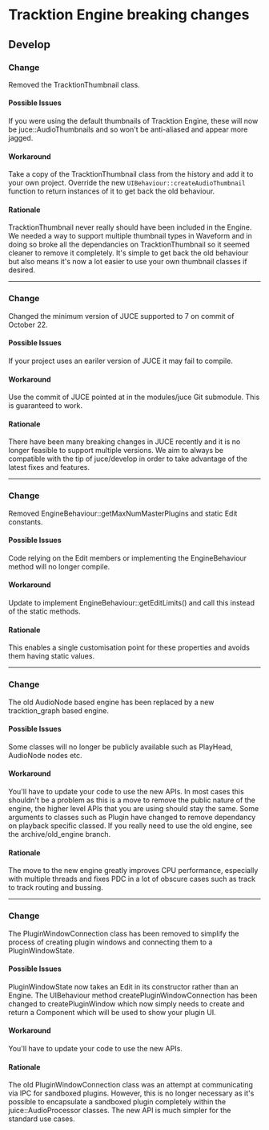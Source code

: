 # Tracktion Engine breaking changes

## Develop


### Change
Removed the TracktionThumbnail class.

#### Possible Issues
If you were using the default thumbnails of Tracktion Engine, these will now be juce::AudioThumbnails and so won't be anti-aliased and appear more jagged.

#### Workaround
Take a copy of the TracktionThumbnail class from the history and add it to your own project.
Override the new `UIBehaviour::createAudioThumbnail` function to return instances of it to get back the old behaviour.

#### Rationale
TracktionThumbnail never really should have been included in the Engine. We needed a way to support multiple thumbnail types in Waveform and in doing so broke all the dependancies on TracktionThumbnail so it seemed cleaner to remove it completely. It's simple to get back the old behaviour but also means it's now a lot easier to use your own thumbnail classes if desired.

---

### Change
Changed the minimum version of JUCE supported to 7 on commit of October 22.

#### Possible Issues
If your project uses an eariler version of JUCE it may fail to compile.

#### Workaround
Use the commit of JUCE pointed at in the modules/juce Git submodule. This is guaranteed to work.

#### Rationale
There have been many breaking changes in JUCE recently and it is no longer feasible to support multiple versions.
We aim to always be compatible with the tip of juce/develop in order to take advantage of the latest fixes and features.

---

### Change
Removed EngineBehaviour::getMaxNumMasterPlugins and static Edit constants.

#### Possible Issues
Code relying on the Edit members or implementing the EngineBehaviour method will no longer compile.

#### Workaround
Update to implement EngineBehaviour::getEditLimits() and call this instead of the static methods.

#### Rationale
This enables a single customisation point for these properties and avoids them having static values.

---
### Change
The old AudioNode based engine has been replaced by a new tracktion_graph based engine.

#### Possible Issues
Some classes will no longer be publicly available such as PlayHead, AudioNode nodes etc.

#### Workaround
You'll have to update your code to use the new APIs. In most cases this shouldn't be a
problem as this is a move to remove the public nature of the engine, the higher level APIs
that you are using should stay the same. Some arguments to classes such as Plugin have
changed to remove dependancy on playback specific classed.
If you really need to use the old engine, see the archive/old_engine branch.

#### Rationale
The move to the new engine greatly improves CPU performance, especially with multiple
threads and fixes PDC in a lot of obscure cases such as track to track routing and bussing.

---
### Change
The PluginWindowConnection class has been removed to simplify the process of
creating plugin windows and connecting them to a PluginWindowState.

#### Possible Issues
PluginWindowState now takes an Edit in its constructor rather than an Engine.
The UIBehaviour method createPluginWindowConnection has been changed to
createPluginWindow which now simply needs to create and return a Component
which will be used to show your plugin UI.

#### Workaround
You'll have to update your code to use the new APIs.

#### Rationale
The old PluginWindowConnection class was an attempt at communicating via IPC
for sandboxed plugins. However, this is no longer necessary as it's possible
to encapsulate a sandboxed plugin completely within the juice::AudioProcessor
classes.
The new API is much simpler for the standard use cases.
